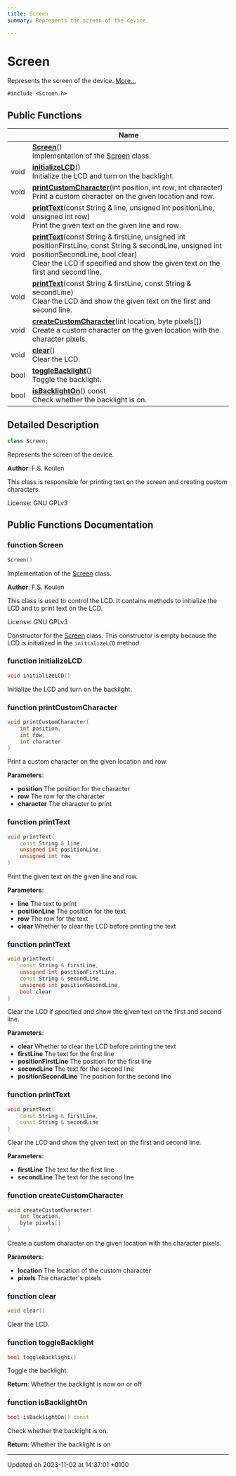 ```yaml
---
title: Screen
summary: Represents the screen of the device. 

---
```


# Screen



Represents the screen of the device.  [More...](#detailed-description)


`#include <Screen.h>`

## Public Functions

|                | Name           |
| -------------- | -------------- |
| | **[Screen](/2023-2024-semester-1/individual-project/iot-koulenf/embedded/class_screen/#function-screen)**()<br>Implementation of the [Screen](/2023-2024-semester-1/individual-project/iot-koulenf/embedded/class_screen/) class.  |
| void | **[initializeLCD](/2023-2024-semester-1/individual-project/iot-koulenf/embedded/class_screen/#function-initializelcd)**()<br>Initialize the LCD and turn on the backlight.  |
| void | **[printCustomCharacter](/2023-2024-semester-1/individual-project/iot-koulenf/embedded/class_screen/#function-printcustomcharacter)**(int position, int row, int character)<br>Print a custom character on the given location and row.  |
| void | **[printText](/2023-2024-semester-1/individual-project/iot-koulenf/embedded/class_screen/#function-printtext)**(const String & line, unsigned int positionLine, unsigned int row)<br>Print the given text on the given line and row.  |
| void | **[printText](/2023-2024-semester-1/individual-project/iot-koulenf/embedded/class_screen/#function-printtext)**(const String & firstLine, unsigned int positionFirstLine, const String & secondLine, unsigned int positionSecondLine, bool clear)<br>Clear the LCD if specified and show the given text on the first and second line.  |
| void | **[printText](/2023-2024-semester-1/individual-project/iot-koulenf/embedded/class_screen/#function-printtext)**(const String & firstLine, const String & secondLine)<br>Clear the LCD and show the given text on the first and second line.  |
| void | **[createCustomCharacter](/2023-2024-semester-1/individual-project/iot-koulenf/embedded/class_screen/#function-createcustomcharacter)**(int location, byte pixels[])<br>Create a custom character on the given location with the character pixels.  |
| void | **[clear](/2023-2024-semester-1/individual-project/iot-koulenf/embedded/class_screen/#function-clear)**()<br>Clear the LCD.  |
| bool | **[toggleBacklight](/2023-2024-semester-1/individual-project/iot-koulenf/embedded/class_screen/#function-togglebacklight)**()<br>Toggle the backlight.  |
| bool | **[isBacklightOn](/2023-2024-semester-1/individual-project/iot-koulenf/embedded/class_screen/#function-isbacklighton)**() const<br>Check whether the backlight is on.  |

## Detailed Description

```cpp
class Screen;
```

Represents the screen of the device. 

**Author**: F.S. Koulen

This class is responsible for printing text on the screen and creating custom characters.


License: GNU GPLv3 

## Public Functions Documentation

### function Screen

```cpp
Screen()
```

Implementation of the [Screen](/2023-2024-semester-1/individual-project/iot-koulenf/embedded/class_screen/) class. 

**Author**: F.S. Koulen

This class is used to control the LCD. It contains methods to initialize the LCD and to print text on the LCD.


License: GNU GPLv3 

 Constructor for the [Screen](/2023-2024-semester-1/individual-project/iot-koulenf/embedded/class_screen/) class. This constructor is empty because the LCD is initialized in the `initializeLCD` method. 


### function initializeLCD

```cpp
void initializeLCD()
```

Initialize the LCD and turn on the backlight. 

### function printCustomCharacter

```cpp
void printCustomCharacter(
    int position,
    int row,
    int character
)
```

Print a custom character on the given location and row. 

**Parameters**: 

  * **position** The position for the character 
  * **row** The row for the character 
  * **character** The character to print 


### function printText

```cpp
void printText(
    const String & line,
    unsigned int positionLine,
    unsigned int row
)
```

Print the given text on the given line and row. 

**Parameters**: 

  * **line** The text to print 
  * **positionLine** The position for the text 
  * **row** The row for the text 
  * **clear** Whether to clear the LCD before printing the text 


### function printText

```cpp
void printText(
    const String & firstLine,
    unsigned int positionFirstLine,
    const String & secondLine,
    unsigned int positionSecondLine,
    bool clear
)
```

Clear the LCD if specified and show the given text on the first and second line. 

**Parameters**: 

  * **clear** Whether to clear the LCD before printing the text 
  * **firstLine** The text for the first line 
  * **positionFirstLine** The position for the first line 
  * **secondLine** The text for the second line 
  * **positionSecondLine** The position for the second line 


### function printText

```cpp
void printText(
    const String & firstLine,
    const String & secondLine
)
```

Clear the LCD and show the given text on the first and second line. 

**Parameters**: 

  * **firstLine** The text for the first line 
  * **secondLine** The text for the second line 


### function createCustomCharacter

```cpp
void createCustomCharacter(
    int location,
    byte pixels[]
)
```

Create a custom character on the given location with the character pixels. 

**Parameters**: 

  * **location** The location of the custom character 
  * **pixels** The character's pixels 


### function clear

```cpp
void clear()
```

Clear the LCD. 

### function toggleBacklight

```cpp
bool toggleBacklight()
```

Toggle the backlight. 

**Return**: Whether the backlight is now on or off 

### function isBacklightOn

```cpp
bool isBacklightOn() const
```

Check whether the backlight is on. 

**Return**: Whether the backlight is on 

-------------------------------

Updated on 2023-11-02 at 14:37:01 +0100